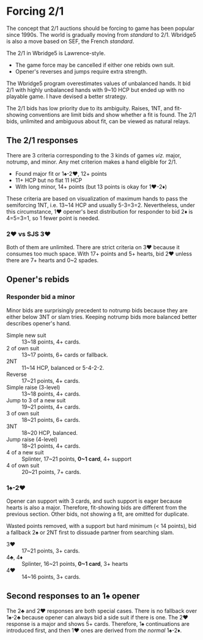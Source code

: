 Forcing 2/1
===========
The concept that 2/1 auctions should be forcing to game has been popular since
1990s.  The world is gradually moving from *standard* to 2/1.  Wbridge5 is also
a move based on SEF, the French *standard*.  

The 2/1 in Wbridge5 is Lawrence-style.

* The game force may be cancelled if either one rebids own suit.
* Opener's reverses and jumps require extra strength.

The Wbridge5 program overestimates values of unbalanced hands.  It bid 2/1 with
highly unbalanced hands with 9~10 HCP but ended up with no playable game.  I
have devised a better strategy.

The 2/1 bids has low priority due to its ambiguity.  Raises, 1NT, and
fit-showing conventions are limit bids and show whether a fit is found.  The
2/1 bids, unlimited and ambiguous about fit, can be viewed as natural relays.

The 2/1 responses
-----------------
There are 3 criteria corresponding to the 3 kinds of games *viz.* major,
notrump, and minor.  Any met criterion makes a hand eligible for 2/1.

* Found major fit or 1♠-2♥, 12+ points
* 11+ HCP but no flat 11 HCP
* With long minor, 14+ points (but 13 points is okay for 1♥-2♦)

These criteria are based on visualization of maximum hands to pass the
semiforcing 1NT, i.e. 13~14 HCP and usually 5-3=3=2.  Nevertheless, under this
circumstance, 1♥ opener's best distribution for responder to bid 2♦ is 4=5=3=1,
so 1 fewer point is needed.

### 2♥ vs SJS 3♥ ###
Both of them are unlimited.  There are strict criteria on 3♥ because it
consumes too much space.  With 17+ points and 5+ hearts, bid 2♥ unless there
are 7+ hearts and 0~2 spades.

Opener's rebids
---------------
### Responder bid a minor ###
Minor bids are surprisingly precedent to notrump bids because they are either
below 3NT or slam tries.  Keeping notrump bids more balanced better describes
opener's hand.

<dl>
  <dt>Simple new suit</dt>
  <dd>13~18 points, 4+ cards.</dd>

  <dt>2 of own suit</dt>
  <dd>13~17 points, 6+ cards or fallback.</dd>

  <dt>2NT</dt>
  <dd>11~14 HCP, balanced or 5-4-2-2.</dd>

  <dt>Reverse</dt>
  <dd>17~21 points, 4+ cards.</dd>

  <dt>Simple raise (3-level)</dt>
  <dd>13~18 points, 4+ cards.</dd>

  <dt>Jump to 3 of a new suit</dt>
  <dd>19~21 points, 4+ cards.</dd>

  <dt>3 of own suit</dt>
  <dd>18~21 points, 6+ cards.</dd>

  <dt>3NT</dt>
  <dd>18~20 HCP, balanced.</dd>

  <dt>Jump raise (4-level)</dt>
  <dd>18~21 points, 4+ cards.</dd>

  <dt>4 of a new suit</dt>
  <dd>Splinter, 17~21 points, <strong>0~1 card</strong>, 4+ support</dd>

  <dt>4 of own suit</dt>
  <dd>20~21 points, 7+ cards.</dd>
</dl>

### 1♠-2♥ ###
Opener can support with 3 cards, and such support is eager because hearts is
also a major.  Therefore, fit-showing bids are different from the previous
section.  Other bids, not showing a fit, are omitted for duplicate.

Wasted points removed, with a support but hard minimum (< 14 points), bid a
fallback 2♠ or 2NT first to dissuade partner from searching slam.

<dl>
  <dt>3♥</dt>
  <dd>17~21 points, 3+ cards.</dd>

  <dt>4♣, 4♦</dt>
  <dd>Splinter, 16~21 points, <strong>0~1 card</strong>, 3+ hearts</dd>

  <dt>4♥</dt>
  <dd>14~16 points, 3+ cards.</dd>
</dl>

Second responses to an 1♠ opener
--------------------------------
The 2♣ and 2♥ responses are both special cases.  There is no fallback over
1♠-2♣ because opener can always bid a side suit if there is one.  The 2♥
response is a major and shows 5+ cards.  Therefore, 1♠ continuations are
introduced first, and then 1♥ ones are derived from *the normal* 1♠-2♦.
